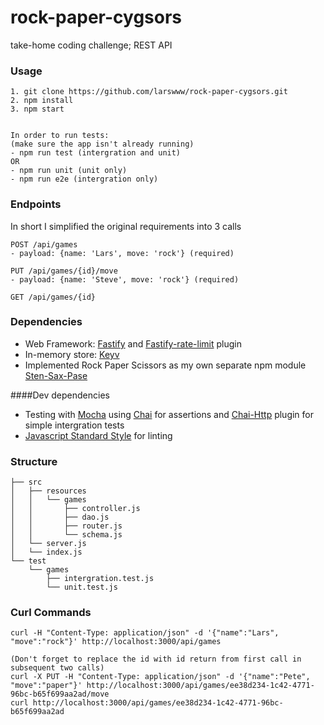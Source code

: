 # rock-paper-cygsors

take-home coding challenge; REST API


### Usage

```$xslt
1. git clone https://github.com/larswww/rock-paper-cygsors.git
2. npm install
3. npm start


In order to run tests:
(make sure the app isn't already running)
- npm run test (intergration and unit)
OR
- npm run unit (unit only)
- npm run e2e (intergration only)
```

### Endpoints
In short I simplified the original requirements into 3 calls

```$xslt 
POST /api/games
- payload: {name: 'Lars', move: 'rock'} (required)
```

```$xslt 
PUT /api/games/{id}/move
- payload: {name: 'Steve', move: 'rock'} (required)
```

```$xslt 
GET /api/games/{id}
```



### Dependencies

* Web Framework: [Fastify](https://www.fastify.io/) and [Fastify-rate-limit](https://github.com/fastify/fastify-helmet) plugin
* In-memory store: [Keyv](https://www.npmjs.com/package/keyv) 
* Implemented Rock Paper Scissors as my own separate npm module [Sten-Sax-Pase](https://www.npmjs.com/package/sten-sax-pase)

####Dev dependencies
* Testing with [Mocha](https://mochajs.org/) using [Chai](https://www.chaijs.com/) for assertions and [Chai-Http](https://www.chaijs.com/plugins/chai-http/)
 plugin for simple intergration tests
* [Javascript Standard Style](https://www.npmjs.com/package/standard) for linting
 
### Structure

```$xslt
├── src  
│   ├── resources
│   │   └── games                   
│   │       ├── controller.js
│   │       ├── dao.js              
│   │       ├── router.js
│   │       └── schema.js           
│   └── server.js                   
│   └── index.js                    
└── test
    └── games
        ├── intergration.test.js
        └── unit.test.js
```

### Curl Commands
```$xslt
curl -H "Content-Type: application/json" -d '{"name":"Lars", "move":"rock"}' http://localhost:3000/api/games

(Don't forget to replace the id with id return from first call in subsequent two calls)
curl -X PUT -H "Content-Type: application/json" -d '{"name":"Pete", "move":"paper"}' http://localhost:3000/api/games/ee38d234-1c42-4771-96bc-b65f699aa2ad/move
curl http://localhost:3000/api/games/ee38d234-1c42-4771-96bc-b65f699aa2ad

```



